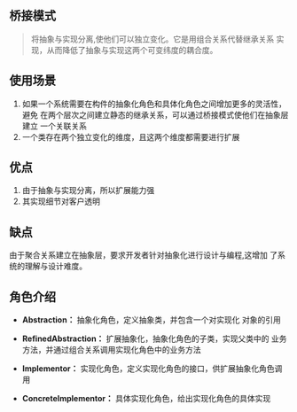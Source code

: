 ## 桥接模式
> 将抽象与实现分离,使他们可以独立变化。它是用组合关系代替继承关系
实现，从而降低了抽象与实现这两个可变纬度的耦合度。

## 使用场景
1. 如果一个系统需要在构件的抽象化角色和具体化角色之间增加更多的灵活性，避免
在两个层次之间建立静态的继承关系，可以通过桥接模式使他们在抽象层建立
一个关联关系
2. 一个类存在两个独立变化的维度，且这两个维度都需要进行扩展

## 优点
1. 由于抽象与实现分离，所以扩展能力强
2. 其实现细节对客户透明

## 缺点
由于聚合关系建立在抽象层，要求开发者针对抽象化进行设计与编程,这增加
了系统的理解与设计难度。

## 角色介绍
* **Abstraction：** 抽象化角色，定义抽象类，并包含一个对实现化
对象的引用

* **RefinedAbstraction：** 扩展抽象化，抽象化角色的子类，实现父类中的
业务方法，并通过组合关系调用实现化角色中的业务方法

* **Implementor：** 实现化角色，定义实现化角色的接口，供扩展抽象化角色调用

* **ConcreteImplementor：** 具体实现化角色，给出实现化角色的具体实现
